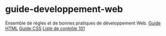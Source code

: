 # guide-developpement-web
Ensemble de règles et de bonnes pratiques de développement Web.
  [Guide HTML](guide-html.md)
  [Guide CSS](guide-css.md)
  [Liste de contrôle 101](liste-de-controle-101.md)


